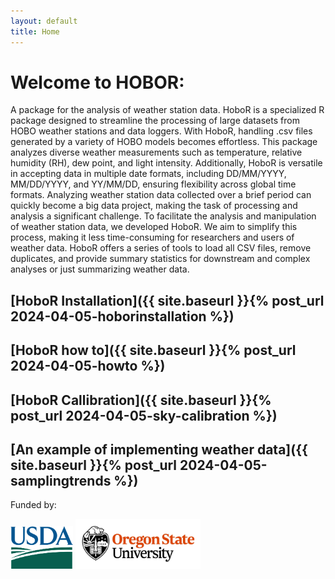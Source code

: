 ```yaml
---
layout: default
title: Home
---
```


 # Welcome to HOBOR:
  A package for the analysis of weather station data. HoboR is a specialized R package designed to streamline the processing of large datasets from HOBO weather stations and data loggers. With HoboR, handling .csv files generated by a variety of HOBO models becomes effortless. This package analyzes diverse weather measurements such as temperature, relative humidity (RH), dew point, and light intensity. Additionally, HoboR is versatile in accepting data in multiple date formats, including DD/MM/YYYY, MM/DD/YYYY, and YY/MM/DD, ensuring flexibility across global time formats. Analyzing weather station data collected over a brief period can quickly become a big data project, making the task of processing and analysis a significant challenge. To facilitate the analysis and manipulation of weather station data, we developed HoboR. We aim to simplify this process, making it less time-consuming for researchers and users of weather data. HoboR offers a series of tools to load all CSV files, remove duplicates, and provide summary statistics for downstream and complex analyses or just summarizing weather data.

## [HoboR Installation]({{ site.baseurl }}{% post_url 2024-04-05-hoborinstallation %})

## [HoboR how to]({{ site.baseurl }}{% post_url 2024-04-05-howto %})

## [HoboR Callibration]({{ site.baseurl }}{% post_url 2024-04-05-sky-calibration %}) 

## [An example of implementing weather data]({{ site.baseurl }}{% post_url 2024-04-05-samplingtrends %})

<p>Funded by:</p>
<img src="images/USDA-logo.png" alt="USDA Logo" style="width: 100px;"/>
<img src="images/osu-logo.png" alt="OSU Logo" style="width: 200px;"/>
